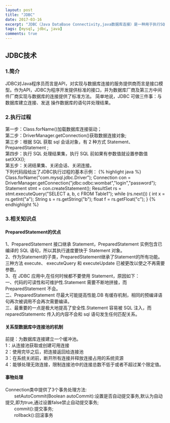 ```yaml
---
layout: post
title: "JDBC"
date: 2017-03-16
excerpt: "JDBC（Java DataBase Connectivity,java数据库连接）是一种用于执行SQL语句的Java API，可以为多种关系数据库提供统一访问，它由一组用Java语言编写的类和接口组成。"
tags: [mysql, jdbc, java]
comments: true
---
```


## JDBC技术	
### 1.简介
JDBC对Java程序员而言是API，对实现与数据库连接的服务提供商而言是接口模型。作为API，JDBC为程序开发提供标准的接口，并为数据库厂商及第三方中间件厂商实现与数据库的连接提供了标准方法。
简单地说，JDBC 可做三件事：与数据库建立连接、发送 操作数据库的语句并处理结果。
### 2.执行过程
第一步：Class.forName()加载数据库连接驱动；  
第二步：DriverManager.getConnection()获取数据连接对象;    
第三步：根据 SQL 获取 sql 会话对象，有 2 种方式 Statement、PreparedStatement ;  
第四步：执行 SQL 处理结果集，执行 SQL 前如果有参数值就设置参数值 setXXX();  
第五步：关闭结果集、关闭会话、关闭连接。  
下列代码段给出了JDBC执行过程的基本示例：
{% highlight java %}
Class.forName("com.mysql.jdbc.Driver");
Connection con = DriverManager.getConnection("jdbc:odbc:wombat","login","password");
Statement stmt = con.createStatement();
ResultSet rs = stmt.executeQuery("SELECT a, b, c FROM Table1");
while (rs.next()) {
	int x = rs.getInt("a");
	String s = rs.getString("b");
	float f = rs.getFloat("c");
}
{% endhighlight %}
### 3.相关知识点
#### PreparedStatement的优点
1、PreparedStatement 接口继承 Statement，PreparedStatement 实例包含已编译的 SQL 语句，所以其执行速度要快于 Statement 对象。  
2、作为Statement的子类，PreparedStatement继承了Statement的所有功能。三种方法 execute、 executeQuery 和 executeUpdate 已被更改以使之不再需要参数。  
3、在 JDBC 应用中,在任何时候都不要使用 Statement，原因如下：  
一、代码的可读性和可维护性.Statement 需要不断地拼接，而 PreparedStatement 不会。  
二、PreparedStatement 尽最大可能提高性能.DB 有缓存机制，相同的预编译语句再次被调用不会再次需要编译。  
三、最重要的一点是极大地提高了安全性.Statement 容易被 SQL 注入，而 reparedStatementc 传入的内容不会和 sql 语句发生任何匹配关系。  
#### 关系型数据库中连接池的机制
前提：为数据库连接建立一个缓冲池。  
1：从连接池获取或创建可用连接  
2：使用完毕之后，把连接返回给连接池  
3：在系统关闭前，断开所有连接并释放连接占用的系统资源  
4：能够处理无效连接，限制连接池中的连接总数不低于或者不超过某个限定值。  
#### 事物处理
Connection类中提供了3个事务处理方法:   
  setAutoCommit(Boolean autoCommit):设置是否自动提交事务,默认为自动提交,即为true,通过设置false禁止自动提交事务;   
  commit():提交事务;   
  rollback():回滚事务  
